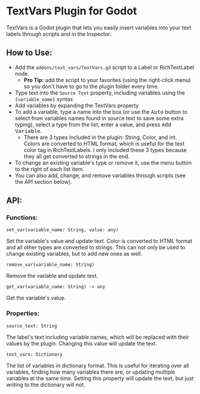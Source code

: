 # TextVars Plugin for Godot

TextVars is a Godot plugin that lets you easily insert variables into your text labels through scripts and in the Inspector.

## How to Use:
* Add the `addons/text_vars/TextVars.gd` script to a Label or RichTextLabel node.
  * **Pro Tip:** add the script to your favorites (using the right-click menu) so you don't have to go to the plugin folder every time.
* Type text into the `Source Text` property, including variables using the `{variable_name}` syntax
* Add variables by expanding the TextVars property
* To add a variable, type a name into the box (or use the <kbd>Auto</kbd> button to select from variables names found in source text to save some extra typing), select a type from the list, enter a value, and press <kbd>Add Variable</kbd>.
  * There are 3 types included in the plugin: String, Color, and int. Colors are converted to HTML format, which is useful for the text color tag in RichTextLabels. I only included these 3 types because they all get converted to strings in the end.
* To change an existing variable's type or remove it, use the menu button to the right of each list item.
* You can also add, change, and remove variables through scripts (see the API section below).

## API:
### Functions:
```gdscript
set_var(variable_name: String, value: any)
```
Set the variable's value and update text. Color is converted to HTML format and all other types are converted to strings. This can not only be used to change existing variables, but to add new ones as well.

```gdscript
remove_var(variable_name: String)
```
Remove the variable and update text.

```gdscript
get_var(variable_name: String) -> any
```
Get the variable's value.

### Properties:
```gdscript
source_text: String
```
The label's text including variable names, which will be replaced with their values by the plugin. Changing this value will update the text.

```gdscript
text_vars: Dictionary
```
The list of variables in dictionary format. This is useful for iterating over all variables, finding how many variables there are, or updating multiple variables at the same time. Setting this property will update the text, but just writing to the dictionary will not.
